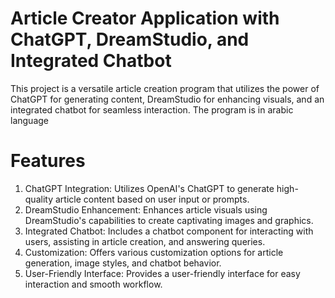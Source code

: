 # Article Creator Application with ChatGPT, DreamStudio, and Integrated Chatbot
This project is a versatile article creation program that utilizes the power of ChatGPT for generating content, DreamStudio for enhancing visuals, and an integrated chatbot for seamless interaction. The program is in arabic language

# Features
1. ChatGPT Integration: Utilizes OpenAI's ChatGPT to generate high-quality article content based on user input or prompts.
2. DreamStudio Enhancement: Enhances article visuals using DreamStudio's capabilities to create captivating images and graphics.
3. Integrated Chatbot: Includes a chatbot component for interacting with users, assisting in article creation, and answering queries.
4. Customization: Offers various customization options for article generation, image styles, and chatbot behavior.
5. User-Friendly Interface: Provides a user-friendly interface for easy interaction and smooth workflow.
